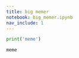 ```yaml
---
title: big memer
notebook: big_memer.ipynb
nav_include: 1
---
```


```python
print('meme')
```

    meme
    
